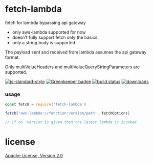 # fetch-lambda 

fetch for lambda bypassing api gateway

* only aws-lambda supported for now
* doesn't fully support fetch only the basics
* only a string body is supported

The payload sent and received from lambda assumes the api gateway format.

Only multiValueHeaders and multiValueQueryStringParameters are supported.

[![js-standard-style](https://img.shields.io/badge/code_style-standard-brightgreen.svg)](https://github.com/feross/standard)
[![Greenkeeper badge](https://badges.greenkeeper.io/JamesKyburz/fetch-lambda.svg)](https://greenkeeper.io/)
[![build status](https://api.travis-ci.org/JamesKyburz/fetch-lambda.svg)](https://travis-ci.org/JamesKyburz/fetch-lambda)
[![downloads](https://img.shields.io/npm/dm/fetch-lambda.svg)](https://npmjs.org/package/fetch-lambda)

### usage

```javascript
const fetch = require('fetch-lambda')

fetch('aws-lambda://function:version/path', fetchOptions)

// if no :version is given then the latest lambda is invoked.
```

# license

[Apache License, Version 2.0](LICENSE)
